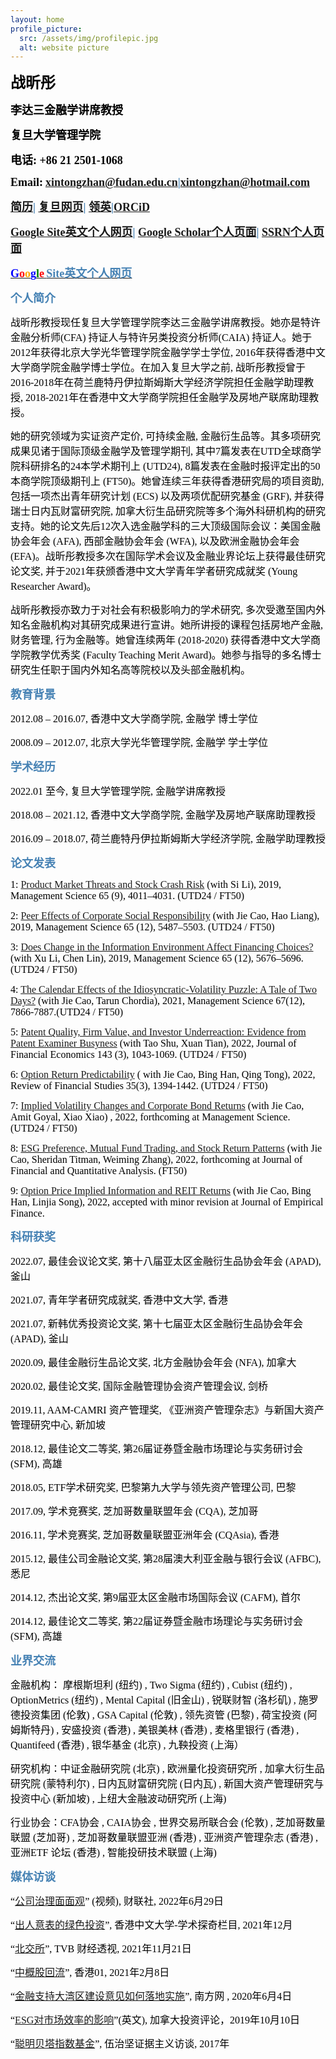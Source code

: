 ```yaml
---
layout: home
profile_picture:
  src: /assets/img/profilepic.jpg
  alt: website picture
---
```



<p>
<b><font color="Black" face="宋体" size=5 class="aa">战昕彤</font></b>
</p>
<p>
<b><font color="Black" face="宋体" size=4 class="aa">李达三金融学讲席教授</font></b>
</p>
<p>
<b><font color="Black" face="宋体" size=4 class="aa">复旦大学管理学院</font></b>
</p>
<p>
<b><font color="Black" face="宋体" size=4 class="aa">电话: +86 21 2501-1068</font></b>
</p>
<p>
<b><font color="Black" face="宋体" size=4>Email:</font></b> 
<b><font color="SteelBlue" face="宋体" size=4><a href="[url](mailto: xintongzhan@fudan.edu.cn)">xintongzhan@fudan.edu.cn</a>|<a href="[url](mailto: xintongzhan@hotmail.com)">xintongzhan@hotmail.com</a></font></b>
</p>


<p>
<b><font color="SteelBlue" face="宋体" size=4><a href="[url](https://www.dropbox.com/s/b5ny7snsjssflmj/CV_Web.pdf?dl=0)">简历</a>|
<a href="[url](https://www.fdsm.fudan.edu.cn/AboutUs/preview.html?uid=012509)">复旦网页</a>|
<a href="[url](https://hk.linkedin.com/in/xintong-zhan)">领英</a>|<a href="[url](https://orcid.org/0000-0003-2787-4464)">ORCiD</a></font></b>
</p>
<p>
<b><font color="SteelBlue" face="宋体" size=4><a href="[url](https://sites.google.com/view/xintongzhan/home?authuser=0)">Google Site英文个人网页</a>|
<a href="[url](https://scholar.google.com/citations?user=2zRv64wAAAAJ&hl=en)">Google Scholar个人页面</a>|
<a href="[url](https://papers.ssrn.com/sol3/cf_dev/AbsByAuth.cfm?per_id=2108195)">SSRN个人页面</a></font></b>
</p>

<p>
<b><a href="[url](https://sites.google.com/view/xintongzhan/home?authuser=0)">
<font color="Blue" face="宋体" size=4>G</font><font color="Red" face="宋体" size=4>o</font><font color="Orange" face="宋体" size=4>o</font><font color="Blue" face="宋体" size=4>g</font><font color="Green" face="宋体" size=4>l</font><font color="Red" face="宋体" size=4>e</font>
<font color="SteelBlue" face="宋体" size=4>Site英文个人网页</font>
</a></b>
</p>
  


<p>
<b><font color="SteelBlue" face="宋体" size=4 class="aa">个人简介</font></b>
</p>
<p>
<font color="black" face="宋体" size=3>战昕彤教授现任复旦大学管理学院李达三金融学讲席教授。她亦是特许金融分析师(CFA) 持证人与特许另类投资分析师(CAIA) 持证人。她于2012年获得北京大学光华管理学院金融学学士学位, 2016年获得香港中文大学商学院金融学博士学位。在加入复旦大学之前, 战昕彤教授曾于2016-2018年在荷兰鹿特丹伊拉斯姆斯大学经济学院担任金融学助理教授, 2018-2021年在香港中文大学商学院担任金融学及房地产联席助理教授。</font>
</p>
<p>
<font color="black" face="宋体" size=3>她的研究领域为实证资产定价, 可持续金融, 金融衍生品等。其多项研究成果见诸于国际顶级金融学及管理学期刊, 其中7篇发表在UTD全球商学院科研排名的24本学术期刊上 (UTD24), 8篇发表在金融时报评定出的50本商学院顶级期刊上 (FT50)。她曾连续三年获得香港研究局的项目资助, 包括一项杰出青年研究计划 (ECS) 以及两项优配研究基金 (GRF), 并获得瑞士日内瓦财富研究院, 加拿大衍生品研究院等多个海外科研机构的研究支持。她的论文先后12次入选金融学科的三大顶级国际会议：美国金融协会年会 (AFA), 西部金融协会年会 (WFA), 以及欧洲金融协会年会 (EFA)。战昕彤教授多次在国际学术会议及金融业界论坛上获得最佳研究论文奖, 并于2021年获颁香港中文大学青年学者研究成就奖 (Young Researcher Award)。</font>
</p>
<p>
<font color="black" face="宋体" size=3>战昕彤教授亦致力于对社会有积极影响力的学术研究, 多次受邀至国内外知名金融机构对其研究成果进行宣讲。她所讲授的课程包括房地产金融, 财务管理, 行为金融等。她曾连续两年 (2018-2020) 获得香港中文大学商学院教学优秀奖 (Faculty Teaching Merit Award)。她参与指导的多名博士研究生任职于国内外知名高等院校以及头部金融机构。</font>
</p>



<p>
<b><font color="SteelBlue" face="宋体" size=4 class="aa">教育背景</font></b>
</p>
<p>
<font color="black" face="宋体" size=3>2012.08 – 2016.07,	 香港中文大学商学院,		金融学  	博士学位</font>
</p>
<p>
<font color="black" face="宋体" size=3>2008.09 – 2012.07, 北京大学光华管理学院, 金融学	 学士学位</font>
</p>



<p>
<b><font color="SteelBlue" face="宋体" size=4 class="aa">学术经历</font></b>
</p>
<p>
<font color="black" face="宋体" size=3>2022.01 至今,	    复旦大学管理学院,				        金融学讲席教授</font>
</p>
<p>
<font color="black" face="宋体" size=3>2018.08 – 2021.12,  香港中文大学商学院,				       金融学及房地产联席助理教授</font>
</p>
<p>
<font color="black" face="宋体" size=3>2016.09 – 2018.07,  荷兰鹿特丹伊拉斯姆斯大学经济学院,  金融学助理教授</font>
</p>



<p>
<b><font color="SteelBlue" face="宋体" size=4 class="aa">论文发表</font></b>
</p>
<p>
<font color="black" face="宋体" size=3>1: <a href="[url](https://pubsonline.informs.org/doi/10.1287/mnsc.2017.3016)">Product Market Threats and Stock Crash Risk</a> (with Si Li), 2019, Management Science 65 (9), 4011–4031. (UTD24 / FT50)</font>
</p>
<p>
<font color="black" face="宋体" size=3>2: <a href="[url](https://pubsonline.informs.org/doi/10.1287/mnsc.2018.3100)">Peer Effects of Corporate Social Responsibility</a> (with Jie Cao, Hao Liang), 2019, Management Science 65 (12), 5487–5503. (UTD24 / FT50)</font>
</p>
<p>
<font color="black" face="宋体" size=3>3: <a href="[url](https://pubsonline.informs.org/doi/10.1287/mnsc.2018.3096)">Does Change in the Information Environment Affect Financing Choices?</a> (with Xu Li, Chen Lin), 2019, Management Science 65 (12), 5676–5696. (UTD24 / FT50)</font>
</p>
<p>
<font color="black" face="宋体" size=3>4: <a href="[url](https://pubsonline.informs.org/doi/10.1287/mnsc.2020.3803)">The Calendar Effects of the Idiosyncratic-Volatility Puzzle: A Tale of Two Days?</a> (with Jie Cao, Tarun Chordia), 2021, Management Science 67(12), 7866-7887.(UTD24 / FT50)</font>
</p>
<p>
<font color="black" face="宋体" size=3>5: <a href="[url](https://www.sciencedirect.com/science/article/abs/pii/S0304405X21004785)">Patent Quality, Firm Value, and Investor Underreaction: Evidence from Patent Examiner Busyness</a> (with Tao  Shu, Xuan Tian), 2022, Journal of Financial Economics 143 (3), 1043-1069. (UTD24 / FT50)</font>
</p>
<p>
<font color="black" face="宋体" size=3>6: <a href="[url](https://academic.oup.com/rfs/article-abstract/35/3/1394/6294944?redirectedFrom=fulltext&login=false)">Option Return Predictability</a> ( with Jie Cao, Bing Han,  Qing Tong), 2022, Review of Financial Studies 35(3), 1394-1442. (UTD24 / FT50)</font>
</p>
<p>
<font color="black" face="宋体" size=3>7: <a href="[url](https://pubsonline.informs.org/doi/10.1287/mnsc.2022.4379)">Implied Volatility Changes and Corporate Bond Returns</a> (with Jie Cao, Amit Goyal, Xiao Xiao) , 2022,  forthcoming at Management Science. (UTD24 / FT50)</font>
</p>
<p>
<font color="black" face="宋体" size=3>8: <a href="[url](https://www.cambridge.org/core/journals/journal-of-financial-and-quantitative-analysis/article/abs/esg-preference-institutional-trading-and-stock-return-patterns/6FE00808FC61893DF3F9D983136BD8B3)">ESG Preference, Mutual Fund Trading, and Stock Return Patterns</a> (with Jie Cao, Sheridan Titman, Weiming Zhang), 2022, forthcoming at Journal of Financial and Quantitative Analysis. (FT50)</font>
</p>
<p>
<font color="black" face="宋体" size=3>9: <a href="[url](https://papers.ssrn.com/sol3/papers.cfm?abstract_id=3788744)">Option Price Implied Information and REIT Returns</a> (with Jie Cao, Bing Han, Linjia Song), 2022, accepted with minor revision at Journal of Empirical Finance.</font>
</p>


<p>
<b><font color="SteelBlue" face="宋体" size=4 class="aa">科研获奖</font></b>
</p>
<p>
<font color="black" face="宋体" size=3>2022.07,	最佳会议论文奖,			第十八届亚太区金融衍生品协会年会 (APAD),		釜山</font>
</p>
<p>
<font color="black" face="宋体" size=3>2021.07,	青年学者研究成就奖,			香港中文大学,								香港</font>
</p>
<p>
<font color="black" face="宋体" size=3>2021.07,	新韩优秀投资论文奖,			第十七届亚太区金融衍生品协会年会 (APAD),		釜山</font>
</p>
<p>
<font color="black" face="宋体" size=3>2020.09,	最佳金融衍生品论文奖,		北方金融协会年会 (NFA),						加拿大</font>
</p>
<p>
<font color="black" face="宋体" size=3>2020.02,	最佳论文奖,			国际金融管理协会资产管理会议,					剑桥</font>
</p>
<p>
<font color="black" face="宋体" size=3>2019.11,	AAM-CAMRI 资产管理奖,      《亚洲资产管理杂志》与新国大资产管理研究中心,	新加坡</font>
</p>
<p>
<font color="black" face="宋体" size=3>2018.12,	最佳论文二等奖,			第26届证券暨金融市场理论与实务研讨会 (SFM),	高雄</font>
</p>
<p>
<font color="black" face="宋体" size=3>2018.05,	ETF学术研究奖,				巴黎第九大学与领先资产管理公司,				巴黎</font>
</p>
<p>
<font color="black" face="宋体" size=3>2017.09,	学术竞赛奖,			芝加哥数量联盟年会 (CQA),					芝加哥</font>
</p>
<p>
<font color="black" face="宋体" size=3>2016.11,	学术竞赛奖,				芝加哥数量联盟亚洲年会 (CQAsia),				香港</font>
</p>
<p>
<font color="black" face="宋体" size=3>2015.12,	最佳公司金融论文奖,			第28届澳大利亚金融与银行会议 (AFBC),			悉尼</font>
</p>
<p>
<font color="black" face="宋体" size=3>2014.12,	杰出论文奖,			第9届亚太区金融市场国际会议 (CAFM),			首尔</font>
</p>
<p>
<font color="black" face="宋体" size=3>2014.12,	最佳论文二等奖,		第22届证券暨金融市场理论与实务研讨会 (SFM),	高雄</font>
</p>



<p>
<b><font color="SteelBlue" face="宋体" size=4 class="aa">业界交流</font></b>
</p>
<p>
<font color="black" face="宋体" size=3>金融机构： 摩根斯坦利 (纽约) , Two Sigma (纽约) , Cubist (纽约) , OptionMetrics (纽约) , Mental Capital (旧金山) , 锐联财智 (洛杉矶) , 施罗德投资集团 (伦敦) , GSA Capital (伦敦) , 领先资管 (巴黎) , 荷宝投资 (阿姆斯特丹) , 安盛投资 (香港) , 美银美林 (香港) , 麦格里银行 (香港) , Quantifeed (香港) , 银华基金 (北京) , 九鞅投资 (上海）</font>
</p>
<p>
<font color="black" face="宋体" size=3>研究机构：中证金融研究院 (北京) , 欧洲量化投资研究所 , 加拿大衍生品研究院 (蒙特利尔) , 日内瓦财富研究院 (日内瓦) , 新国大资产管理研究与投资中心 (新加坡) , 上纽大金融波动研究所 (上海)</font>
</p>
<p>
<font color="black" face="宋体" size=3>行业协会：CFA协会 , CAIA协会 , 世界交易所联合会 (伦敦) , 芝加哥数量联盟 (芝加哥) , 芝加哥数量联盟亚洲 (香港) , 亚洲资产管理杂志 (香港) , 亚洲ETF 论坛 (香港) , 智能投研技术联盟 (上海)</font>
</p>


<p>
<b><font color="SteelBlue" face="宋体" size=4 class="aa">媒体访谈</font></b>
</p>
<p>
<font color="black" face="宋体" size=3>“<a href="[url](https://api3.cls.cn/share/article/1062843?app=cailianpress&os=android&sv=788)">公司治理面面观</a>” (视频), 财联社, 2022年6月29日</font>
</p>
<p>
<font color="black" face="宋体" size=3>“<a href="[url](https://www.iso.cuhk.edu.hk/chinese/publications/CUHKUPDates/article.aspx?articleid=4056)">出人意表的绿色投资</a>”, 香港中文大学-学术探奇栏目, 2021年12月</font>
</p>
<p>
<font color="black" face="宋体" size=3>“<a href="[url](https://www.youtube.com/watch?v=hI1aoJAChZE)">北交所</a>”, TVB 财经透视, 2021年11月21日</font>
</p>
<p>
<font color="black" face="宋体" size=3>“<a href="[url](https://www.hk01.com/%E6%B7%B1%E5%BA%A6%E5%A0%B1%E9%81%93/584900/%E4%B8%AD%E6%A6%82%E8%82%A1%E5%9B%9E%E6%B5%81-%E4%B8%80-%E4%B8%AD%E6%A6%82%E8%82%A1%E7%82%BA%E4%BB%80%E9%BA%BC%E5%9B%9E%E6%B5%81%E9%A6%99%E6%B8%AF)">中概股回流</a>”, 香港01, 2021年2月8日</font>
</p>
<p>
<font color="black" face="宋体" size=3>“<a href="[url](http://www.cnbayarea.org.cn/news/voices/content/post_260003.html)">金融支持大湾区建设意见如何落地实施</a>”, 南方网 , 2020年6月4日</font>
</p>
<p>
<font color="black" face="宋体" size=3>“<a href="[url](https://www.benefitscanada.com/canadian-investment-review/research-markets/a-look-at-esgs-influence-on-market-efficiency/)">ESG对市场效率的影响</a>”(英文), 加拿大投资评论，2019年10月10日</font>
</p>
<p>
<font color="black" face="宋体" size=3>“<a href="[url](https://www.listennotes.com/podcasts/%E4%BC%8D%E6%B2%BB%E5%9D%9A/%E6%88%98%E6%98%95%E5%BD%A4%E8%8D%B7%E5%85%B0%E4%BC%8A%E6%8B%89%E6%96%AF%E5%A7%86%E6%96%AF%E5%A4%A7%E5%AD%A6%E8%81%AA%E6%98%8E%E8%B4%9D%E5%A1%94%E6%8C%87%E6%95%B0%E5%9F%BA%E9%87%91%E6%9C%89%E5%95%A5%E5%A5%BD-pltjai2kVXZ/)">聪明贝塔指数基金</a>”, 伍治坚证据主义访谈, 2017年</font>
</p>
